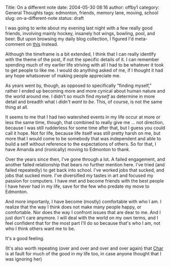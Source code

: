 Title: On a different note
date: 2004-05-30 08:16
author: offby1
category: General Thoughts
tags: edmonton, friends, memory lane, moving, school
slug: on-a-different-note
status: draft

I was going to write about my evening last night with a few really good friends, involving mainly hockey, insanely hot wings, bowling, pool, and beer. But upon browsing my daily blog collection, I figured I'd meta-comment on [this](<http://www.livejournal.com/users/vernondalhart/106659.html>) instead.

Although the timeframe is a bit extended, I think that I can really identlfy with the theme of the post, if not the specific details of it. I can remember spending much of my earlier life striving with all I had to be whatever it took to get people to like me. I would do anything asked of me, if I thought it had any hope whatsoever of making people appreciate me.

As years went by, though, as opposed to specifically "finding myself," rather I ended up becoming more and more cynical about human nature and the world around me. I didn't so much find _myself_ as determine in more detail and breadth what i _didn't want to be_. This, of course, is not the same thing at all.

It seems to me that I had two watershed events in my life occur at more or less the same time, though, that combined to really give me \... not direction, because I was still rudderless for some time after that, but I guess you could call it hope. Not for life, because life itself was still pretty harsh on me, but more that I would come to be somebody that was independent and able to build a self without reference to the expectations of others. So for that, I have Amanda and (ironically) moving to Edmonton to thank.

Over the years since then, I've gone through a lot. A failed engagement, and another failed relationship that bears no further mention here. I've tried (and failed repeatedly) to get back into school. I've worked jobs that sucked, and jobs that sucked more. I've diversified my tastes in art and focused my passion for computers. I have met and become friends with the best people I have hever had in my life, save for the few who predate my move to Edmonton.

And more importanly, I have become (mostly) comfortable with who I am. I realize that the way I think does not make many people happy, or comfortable. Nor does the way I confront issues that are dear to me. And I just don't care anymore. I will deal with the world on my own terms, and I feel confident that for the most part I'll do so because that's who I am, not who I think others want me to be.

It's a good feeling.

(It's also worth repeating (over and over and over and over again) that [Char](http://www.livejournal.com/users/xraystar/) is at fault for much of the good in my life too, in case anyone thought that I was ignoring her)
